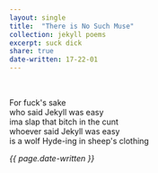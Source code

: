 ```yaml
---
layout: single
title:  "There is No Such Muse" 
collection: jekyll poems
excerpt: suck dick
share: true
date-written: 17-22-01
---
```


&nbsp;
&nbsp;
&nbsp;

<p>
For fuck's sake <br>
who said Jekyll was easy <br>
ima slap that bitch in the cunt <br>
whoever said Jekyll was easy <br>
is a wolf Hyde-ing in sheep's clothing
</p>

<em> {{ page.date-written }} </em>